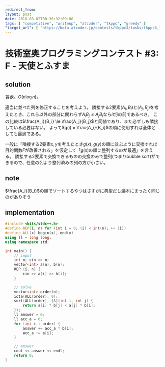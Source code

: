 ```yaml
---
redirect_from:
layout: post
date: 2018-08-02T08:36:32+09:00
tags: [ "competitive", "writeup", "atcoder", "tkppc", "greedy" ]
"target_url": [ "https://beta.atcoder.jp/contests/tkppc3/tasks/tkppc3_f" ]
---
```


# 技術室奥プログラミングコンテスト #3: F - 天使とふすま

## solution

貪欲。$O(n \log n)$。

適当に並べた列を修正することを考えよう。
隣接する$2$要素$(A_i, B_i)$と$(A_j, B_j)$を考えたとき、これら以外の部分に関わらず$A_i B_j \le A_j B_i$なら$i$が$j$の前であるべき。
この比較は$\frac{A_i}{B_i} \le \frac{A_j}{B_j}$と同値であり、また必ずしも隣接している必要はない。
よって$g(i) = \frac{A_i}{B_i}$の順に使用すれば全体としても最適である。

一般に「隣接する$2$要素$x, y$を考えたとき$g(x), g(y)$の順に並ぶように交換すれば目的関数$F$が改善される」を仮定して「$g(x)$の順に整列するのが最適」を言える。
隣接する$2$要素で交換できるものの交換のみで整列(つまりbubble sort)ができるので、任意の列より整列済みの列の方が小さい。

## note

$\frac{A_i}{B_i}$の順でソートするやつはさすがに典型だし蟻本にまったく同じのがありそう

## implementation

``` c++
#include <bits/stdc++.h>
#define REP(i, n) for (int i = 0; (i) < int(n); ++ (i))
#define ALL(x) begin(x), end(x)
using ll = long long;
using namespace std;

int main() {
    // input
    int n; cin >> n;
    vector<int> a(n), b(n);
    REP (i, n) {
        cin >> a[i] >> b[i];
    }

    // solve
    vector<int> order(n);
    iota(ALL(order), 0);
    sort(ALL(order), [&](int i, int j) {
        return a[i] * b[j] < a[j] * b[i];
    });
    ll answer = 0;
    ll acc_a = 0;
    for (int i : order) {
        answer += acc_a * b[i];
        acc_a += a[i];
    }

    // answer
    cout << answer << endl;
    return 0;
}
```
